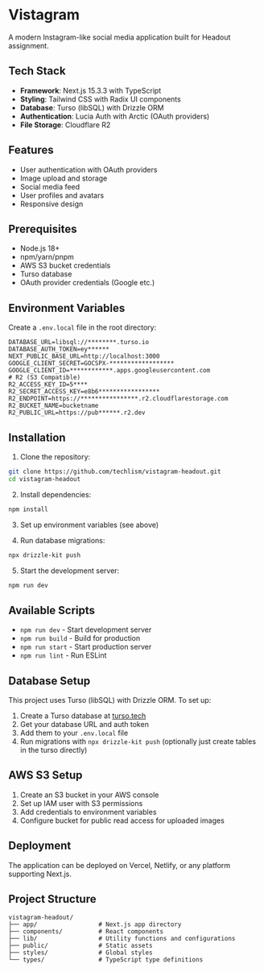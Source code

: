 # Vistagram

A modern Instagram-like social media application built for Headout assignment.

## Tech Stack

- **Framework**: Next.js 15.3.3 with TypeScript
- **Styling**: Tailwind CSS with Radix UI components
- **Database**: Turso (libSQL) with Drizzle ORM
- **Authentication**: Lucia Auth with Arctic (OAuth providers)
- **File Storage**: Cloudflare R2

## Features

- User authentication with OAuth providers
- Image upload and storage
- Social media feed
- User profiles and avatars
- Responsive design

## Prerequisites

- Node.js 18+
- npm/yarn/pnpm
- AWS S3 bucket credentials
- Turso database
- OAuth provider credentials (Google etc.)

## Environment Variables

Create a `.env.local` file in the root directory:

```env
DATABASE_URL=libsql://********.turso.io
DATABASE_AUTH_TOKEN=ey******
NEXT_PUBLIC_BASE_URL=http://localhost:3000
GOOGLE_CLIENT_SECRET=GOCSPX-******************
GOOGLE_CLIENT_ID=************.apps.googleusercontent.com
# R2 (S3 Compatible)
R2_ACCESS_KEY_ID=5****
R2_SECRET_ACCESS_KEY=e8b6*****************
R2_ENDPOINT=https://****************.r2.cloudflarestorage.com
R2_BUCKET_NAME=bucketname
R2_PUBLIC_URL=https://pub******.r2.dev
```

## Installation

1. Clone the repository:

```bash
git clone https://github.com/techlism/vistagram-headout.git
cd vistagram-headout
```

2. Install dependencies:

```bash
npm install
```

3. Set up environment variables (see above)

4. Run database migrations:

```bash
npx drizzle-kit push
```

5. Start the development server:

```bash
npm run dev
```

## Available Scripts

- `npm run dev` - Start development server
- `npm run build` - Build for production
- `npm run start` - Start production server
- `npm run lint` - Run ESLint

## Database Setup

This project uses Turso (libSQL) with Drizzle ORM. To set up:

1. Create a Turso database at [turso.tech](https://turso.tech)
2. Get your database URL and auth token
3. Add them to your `.env.local` file
4. Run migrations with `npx drizzle-kit push` (optionally just create tables in the turso directly)

## AWS S3 Setup

1. Create an S3 bucket in your AWS console
2. Set up IAM user with S3 permissions
3. Add credentials to environment variables
4. Configure bucket for public read access for uploaded images

## Deployment

The application can be deployed on Vercel, Netlify, or any platform supporting Next.js.

## Project Structure

```
vistagram-headout/
├── app/                 # Next.js app directory
├── components/          # React components
├── lib/                 # Utility functions and configurations
├── public/              # Static assets
├── styles/              # Global styles
└── types/               # TypeScript type definitions
```
